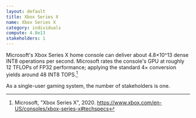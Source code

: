 ```yaml
---
layout: default
title: Xbox Series X
name: Xbox Series X
category: individuals
compute: 4.8e13
stakeholders: 1
---
```


Microsoft's Xbox Series X home console can deliver about 4.8×10^13 dense INT8
operations per second. Microsoft rates the console's GPU at roughly 12 TFLOPs of
FP32 performance; applying the standard 4× conversion yields around 48 INT8
TOPS.[^1]

As a single-user gaming system, the number of stakeholders is one.

[^1]: Microsoft, "Xbox Series X", 2020. <https://www.xbox.com/en-US/consoles/xbox-series-x#techspecs>
